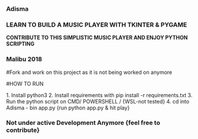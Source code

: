 ### Adisma
### LEARN TO BUILD A MUSIC PLAYER WITH TKINTER & PYGAME


<P>
<b>CONTRIBUTE TO THIS SIMPLISTIC MUSIC PLAYER AND ENJOY PYTHON SCRIPTING</b>
</P>

### Malibu 2018

#Fork and work on this project as it is not being worked on anymore

#HOW TO RUN
<p>
1. Install python3
2. Install requirements with pip install -r requirements.txt
3. Run the python script on CMD/ POWERSHELL / {WSL-not tested}
4. cd into Adisma - bin app.py {run python app.py & hit play}
</p>

### Not under active Development Anymore {feel free to contribute}